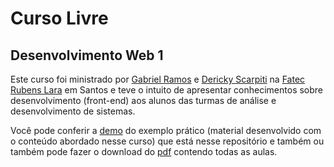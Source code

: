 # Curso Livre
## Desenvolvimento Web 1

Este curso foi ministrado por [Gabriel Ramos](https://github.com/gabrieluizramos) e [Dericky Scarpiti](https://github.com/dscarpiti) na [Fatec Rubens Lara](http://fatecrl.edu.br/) em Santos e teve o intuito de apresentar conhecimentos sobre desenvolvimento (front-end) aos alunos das turmas de análise e desenvolvimento de sistemas.

Você pode conferir a [demo](http://gabrieluizramos.com.br/curso-livre/desenvolvimento-web-1/) do exemplo prático (material desenvolvido com o conteúdo abordado nesse curso) que está nesse repositório e também ou também pode fazer o download do [pdf](http://gabrieluizramos.com.br/curso-livre/conteudo/slide-mestre.pdf) contendo todas as aulas.